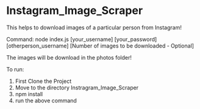 # Instagram_Image_Scraper
This helps to download images of a particular person from Instagram!

Command: node index.js [your_username] [your_password] [otherperson_username] [Number of images to be downloaded - Optional]

The images will be download in the photos folder!

To run:
1) First Clone the Project
2) Move to the directory Instragram_Image_Scraper
3) npm install
4) run the above command

